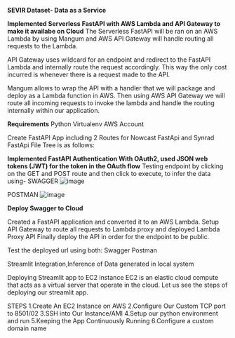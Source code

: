 **SEVIR Dataset- Data as a Service**

**Implemented Serverless FastAPI with AWS Lambda and API Gateway to make it availabe on Cloud**
The Serverless FastAPI will be ran on an AWS Lambda by using Mangum and AWS API Gateway will handle routing all requests to the Lambda.

API Gateway uses wildcard for an endpoint and redirect to the FastAPI Lambda and internally route the request accordingly. This way the only cost incurred is whenever there is a request made to the API.

Mangum allows to wrap the API with a handler that we will package and deploy as a Lambda function in AWS. Then using AWS API Gateway we will route all incoming requests to invoke the lambda and handle the routing internally within our application.

**Requirements**
Python
Virtualenv
AWS Account

Create FastAPI App including 2 Routes for Nowcast FastApi and Synrad FastApi
File Tree is as follows:

**Implemented FastAPI Authentication With OAuth2, used JSON web tokens (JWT) for the token in the OAuth flow**
Testing endpoint by clicking on the GET and POST route and then click to execute, to infer the data using-
SWAGGER
![image](https://user-images.githubusercontent.com/59785209/130325381-ed8466a2-3243-45d5-b62b-95610a874d6b.png)

POSTMAN
![image](https://user-images.githubusercontent.com/59785209/130325455-16c5a4d1-ac51-4b3a-82bc-9564b4871965.png)

**Deploy Swagger to Cloud**

Created a FastAPI application and converted it to an AWS Lambda. Setup API Gateway to route all requests to Lambda proxy and deployed Lambda Proxy API
Finally deploy the API in order for the endpoint to be public.


Test the deployed url using both:
Swagger
Postman

Streamlit Integration,Inference of Data generated in local system


Deploying Streamlit app to EC2 instance
EC2 is an elastic cloud compute that acts as a virtual server that operate in the cloud. Let us see the steps of deploying our streamlit app.
 
STEPS
1.Create An EC2 Instance on AWS
2.Configure Our Custom TCP port to 8501/02
3.SSH into Our Instance/AMI
4.Setup our python environment and run
5.Keeping the App Continuously Running
6.Configure a custom domain name
